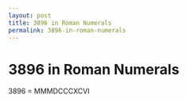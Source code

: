 ```yaml
---
layout: post
title: 3896 in Roman Numerals
permalink: 3896-in-roman-numerals
---
```


# 3896 in Roman Numerals

3896 = MMMDCCCXCVI

